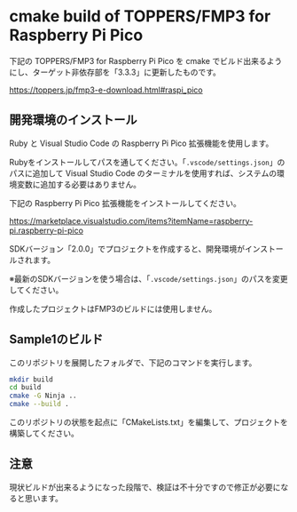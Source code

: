 # cmake build of TOPPERS/FMP3 for Raspberry Pi Pico

下記の TOPPERS/FMP3 for Raspberry Pi Pico を cmake でビルド出来るようにし、ターゲット非依存部を「3.3.3」に更新したものです。

<https://toppers.jp/fmp3-e-download.html#raspi_pico>

## 開発環境のインストール

Ruby と Visual Studio Code の Raspberry Pi Pico 拡張機能を使用します。

Rubyをインストールしてパスを通してください。「`.vscode/settings.json`」のパスに追加して Visual Studio Code のターミナルを使用すれば、システムの環境変数に追加する必要はありません。

下記の Raspberry Pi Pico 拡張機能をインストールしてください。

<https://marketplace.visualstudio.com/items?itemName=raspberry-pi.raspberry-pi-pico>

SDKバージョン「2.0.0」でプロジェクトを作成すると、開発環境がインストールされます。

※最新のSDKバージョンを使う場合は、「`.vscode/settings.json`」のパスを変更してください。

作成したプロジェクトはFMP3のビルドには使用しません。

## Sample1のビルド

このリポジトリを展開したフォルダで、下記のコマンドを実行します。

```bash
mkdir build
cd build
cmake -G Ninja ..
cmake --build .
```

このリポジトリの状態を起点に「CMakeLists.txt」を編集して、プロジェクトを構築してください。

## 注意

現状ビルドが出来るようになった段階で、検証は不十分ですので修正が必要になると思います。
